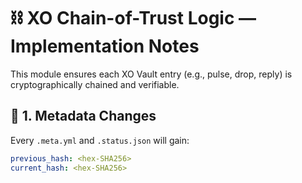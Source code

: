 # ⛓️ XO Chain-of-Trust Logic — Implementation Notes

This module ensures each XO Vault entry (e.g., pulse, drop, reply) is cryptographically chained and verifiable.

## 🔧 1. Metadata Changes

Every `.meta.yml` and `.status.json` will gain:

```yaml
previous_hash: <hex-SHA256>
current_hash: <hex-SHA256>
```
